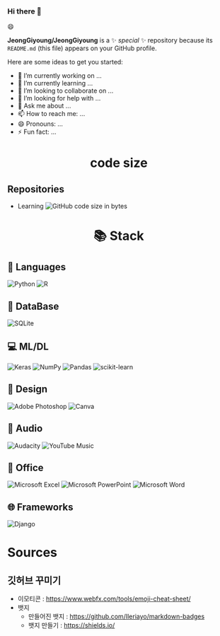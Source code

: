 ### Hi there 👋
:smile:

**JeongGiyoung/JeongGiyoung** is a ✨ _special_ ✨ repository because its `README.md` (this file) appears on your GitHub profile.

Here are some ideas to get you started:

- 🔭 I’m currently working on ...
- 🌱 I’m currently learning ...
- 👯 I’m looking to collaborate on ...
- 🤔 I’m looking for help with ...
- 💬 Ask me about ...
- 📫 How to reach me: ...
- 😄 Pronouns: ...
- ⚡ Fun fact: ...

# <center>code size</center>
## Repositories
  * Learning ![GitHub code size in bytes](https://img.shields.io/github/languages/code-size/JeongGiyoung/Learning)

# <center> 📚 Stack <center>

## :thought_balloon: Languages 
![Python](https://img.shields.io/badge/python-3670A0?style=for-the-badge&logo=python&logoColor=ffdd54)
![R](https://img.shields.io/badge/r-%23276DC3.svg?style=for-the-badge&logo=r&logoColor=white)

## :ledger: DataBase
![SQLite](https://img.shields.io/badge/sqlite-%2307405e.svg?style=for-the-badge&logo=sqlite&logoColor=white)

## :computer: ML/DL
![Keras](https://img.shields.io/badge/Keras-%23D00000.svg?style=for-the-badge&logo=Keras&logoColor=white)
![NumPy](https://img.shields.io/badge/numpy-%23013243.svg?style=for-the-badge&logo=numpy&logoColor=white)
![Pandas](https://img.shields.io/badge/pandas-%23150458.svg?style=for-the-badge&logo=pandas&logoColor=white)
![scikit-learn](https://img.shields.io/badge/scikit--learn-%23F7931E.svg?style=for-the-badge&logo=scikit-learn&logoColor=white)

## :art: Design
![Adobe Photoshop](https://img.shields.io/badge/adobe%20photoshop-%2331A8FF.svg?style=for-the-badge&logo=adobe%20photoshop&logoColor=white)
![Canva](https://img.shields.io/badge/Canva-%2300C4CC.svg?style=for-the-badge&logo=Canva&logoColor=white)

## :musical_note: Audio
![Audacity](https://img.shields.io/badge/Audacity-0000CC?style=for-the-badge&logo=audacity&logoColor=white)
![YouTube Music](https://img.shields.io/badge/YouTube_Music-FF0000?style=for-the-badge&logo=youtube-music&logoColor=white)

## :page_with_curl: Office 
![Microsoft Excel](https://img.shields.io/badge/Microsoft_Excel-217346?style=for-the-badge&logo=microsoft-excel&logoColor=white)
![Microsoft PowerPoint](https://img.shields.io/badge/Microsoft_PowerPoint-B7472A?style=for-the-badge&logo=microsoft-powerpoint&logoColor=white)
![Microsoft Word](https://img.shields.io/badge/Microsoft_Word-2B579A?style=for-the-badge&logo=microsoft-word&logoColor=white)

## :globe_with_meridians: Frameworks 
![Django](https://img.shields.io/badge/django-%23092E20.svg?style=for-the-badge&logo=django&logoColor=white)


# Sources
## 깃허브 꾸미기
  * 이모티콘 : https://www.webfx.com/tools/emoji-cheat-sheet/
  * 뱃지
    - 만들어진 뱃지 : https://github.com/Ileriayo/markdown-badges
    - 뱃지 만들기 : https://shields.io/
